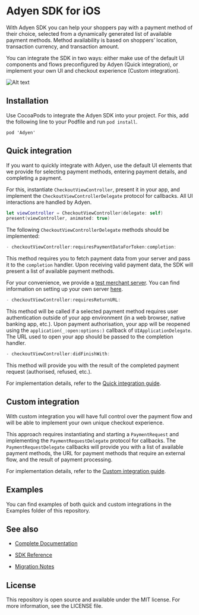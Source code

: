 # Adyen SDK for iOS

With Adyen SDK you can help your shoppers pay with a payment method of their choice, selected from a dynamically generated list of available payment methods. Method availability is based on shoppers’ location, transaction currency, and transaction amount. 

You can integrate the SDK in two ways: either make use of the default UI components and flows preconfigured by Adyen (Quick integration), or implement your own UI and checkout experience (Custom integration).

![Alt text](https://docs.adyen.com/developers/files/28871718/28871719/1/1496836138365/iOS+SDK.png)

## Installation

Use CocoaPods to integrate the Adyen SDK into your project. For this, add the following line to your Podfile and run `pod install`.

```
pod 'Adyen'
```

## Quick integration

If you want to quickly integrate with Adyen, use the default UI elements that we provide for selecting payment methods, entering payment details, and completing a payment.

For this, instantiate `CheckoutViewController`, present it in your app, and implement the `CheckoutViewControllerDelegate` protocol for callbacks. All UI interactions are handled by Adyen.

```swift
let viewController = CheckoutViewController(delegate: self)
present(viewController, animated: true)
```

The following `CheckoutViewControllerDelegate` methods should be implemented:

```swift
- checkoutViewController:requiresPaymentDataForToken:completion:
```

This method requires you to fetch payment data from your server and pass it to the `completion` handler. Upon receiving valid payment data, the SDK will present a list of available payment methods. 

For your convenience, we provide a [test merchant server](https://checkoutshopper-test.adyen.com/checkoutshopper/demo/easy-integration/merchantserver/). You can find information on setting up your own server [here](https://docs.adyen.com/developers/in-app-integration#checkoutapiimplementyourserver).

```swift
- checkoutViewController:requiresReturnURL:
```

This method will be called if a selected payment method requires user authentication outside of your app environment (in a web browser, native banking app, etc.). Upon payment authorisation, your app will be reopened using the `application(_:open:options:)` callback of `UIApplicationDelegate`. The URL used to open your app should be passed to the completion handler.

```swift
- checkoutViewController:didFinishWith:
```

This method will provide you with the result of the completed payment request (authorised, refused, etc.).

For implementation details, refer to the [Quick integration guide](https://docs.adyen.com/developers/in-app-integration?platform=inapp-ios).

## Custom integration

With custom integration you will have full control over the payment flow and will be able to implement your own unique checkout experience. 

This approach requires instantiating and starting a `PaymentRequest` and implementing the `PaymentRequestDelegate` protocol for callbacks. The `PaymentRequestDelegate` callbacks will provide you with a list of available payment methods, the URL for payment methods that require an external flow, and the result of payment processing.

For implementation details, refer to the [Custom integration guide](https://docs.adyen.com/developers/in-app-integration/custom-integration).

## Examples

You can find examples of both quick and custom integrations in the Examples folder of this repository.

## See also

 * [Complete Documentation](https://docs.adyen.com/developers/in-app-integration?platform=inapp-ios)

 * [SDK Reference](https://adyen.github.io/adyen-ios/Docs/index.html)

 * [Migration Notes](https://github.com/Adyen/adyen-ios/blob/master/MIGRATION.md)


## License

This repository is open source and available under the MIT license. For more information, see the LICENSE file.

